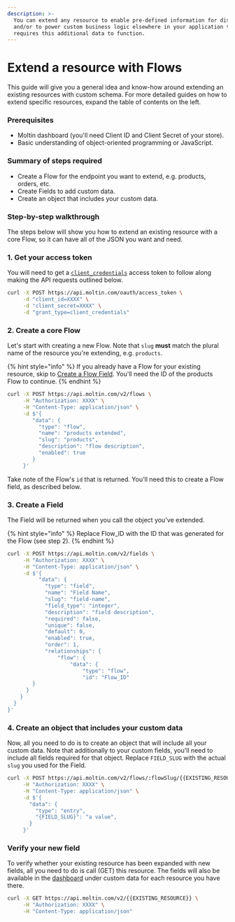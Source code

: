 ```yaml
---
description: >-
  You can extend any resource to enable pre-defined information for display
  and/or to power custom business logic elsewhere in your application that
  requires this additional data to function.
---
```


# Extend a resource with Flows

This guide will give you a general idea and know-how around extending an existing resources with custom schema. For more detailed guides on how to extend specific resources, expand the table of contents on the left.

### Prerequisites

* Moltin dashboard \(you'll need Client ID and Client Secret of your store\).
* Basic understanding of object-oriented programming or JavaScript.

### Summary of steps required

* Create a Flow for the endpoint you want to extend, e.g. products, orders, etc.
* Create Fields to add custom data.
* Create an object that includes your custom data.

### Step-by-step walkthrough

The steps below will show you how to extend an existing resource with a core Flow, so it can have all of the JSON you want and need. 

### 1. Get your access token

You will need to get a [`client_credentials`](https://docs.moltin.com/basics/authentication/client-credential-token) access token to follow along making the API requests outlined below.

```bash
curl -X POST https://api.moltin.com/oauth/access_token \
     -d "client_id=XXXX" \
     -d "client_secret=XXXX" \
     -d "grant_type=client_credentials"
```

### 2. Create a core Flow

Let's start with creating a new Flow. Note that  `slug` **must** match the plural name of the resource you're extending, e.g. `products`.

{% hint style="info" %}
If you already have a Flow for your existing resource, skip to [Create a Flow Field](./#3-create-a-flow-field). You'll need the ID of the products Flow to continue.
{% endhint %}

```bash
curl -X POST https://api.moltin.com/v2/flows \
     -H "Authorization: XXXX" \
     -H "Content-Type: application/json" \
     -d $'{
        "data": {
          "type": "flow",
          "name": "products extended",
          "slug": "products",
          "description": "flow description",
          "enabled": true
        }
     }'
```

Take note of the Flow's `id` that is returned. You'll need this to create a Flow field, as described below.

### 3. Create a Field

The Field will be returned when you call the object you've extended. 

{% hint style="info" %}
Replace Flow\_ID with the ID that was generated for the Flow \(see step 2\).
{% endhint %}

```bash
curl -X POST https://api.moltin.com/v2/fields \
     -H "Authorization: XXXX" \
     -H "Content-Type: application/json" \
     -d $'{ 
          "data": {
            "type": "field",
            "name": "Field Name",
            "slug": "field-name",
            "field_type": "integer",
            "description": "field description",
            "required": false,
            "unique": false,
            "default": 0,
            "enabled": true,
            "order": 1,
            "relationships": {
                "flow": {
                    "data": {
                        "type": "flow",
                        "id": "Flow_ID"
        }
      }
    }
  }
}'
```

### 4. Create an object that includes your custom data

Now, all you need to do is to create an object that will include all your custom data. Note that additionally to your custom fields, you'll need to include all fields required for that object. Replace `FIELD_SLUG` with the actual `slug` you used for the Field.

```bash
curl -X POST https://api.moltin.com/v2/flows/:flowSlug/{{EXISTING_RESOURCE}} \
     -H "Authorization: XXXX" \
     -H "Content-Type: application/json" \
     -d $'{
       "data": {
         "type": "entry",
         "{FIELD_SLUG}": "a value",
       }
     }'
```

### Verify your new field

To verify whether your existing resource has been expanded with new fields, all you need to do is call \(GET\) this resource. The fields will also be available in the [dashboard](https://dashboard.moltin.com/app) under custom data for each resource you have there.

```bash
curl -X GET https://api.moltin.com/v2/{{EXISTING_RESOURCE}} \
     -H "Authorization: XXXX" \
     -H "Content-Type: application/json"
```







